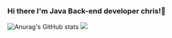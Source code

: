 ### Hi there I'm Java Back-end developer chris!👋

![Anurag's GitHub stats](https://github-readme-stats.vercel.app/api?username=chris1797&show_icons=true&theme=radical)
<a href="chris-hungry.tistory.com" target="_blank"><img src="https://img.shields.io/badge/000000?style=flat-square&logo=로고&logoColor=000000"/></a>

<!--
**chris1797/chris1797** is a ✨ _special_ ✨ repository because its `README.md` (this file) appears on your GitHub profile.

Here are some ideas to get you started:

- 🔭 I’m currently working on ...
- 🌱 I’m currently learning ...
- 👯 I’m looking to collaborate on ...
- 🤔 I’m looking for help with ...
- 💬 Ask me about ...
- 📫 How to reach me: ...
- 😄 Pronouns: ...
- ⚡ Fun fact: ...
-->
